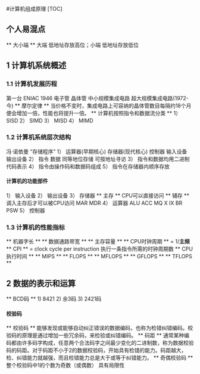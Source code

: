 #计算机组成原理
[TOC]
## 个人易混点
** 大小端 ** 大端 低地址存放高位；小端 低地址存放低位
## 1 计算机系统概述
### 1.1 计算机发展历程
第一台 ENIAC 1946
电子管 晶体管 中小规模集成电路 超大规模集成电路(1972-今)
** 摩尔定律 ** 当价格不变时，集成电路上可容纳的晶体管数目每隔约18个月便会增加一倍，性能也将提升一倍。
** 计算机按照指令和数据流分类 **
1） SISD
2） SIMD
3） MISD
4） MIMD
### 1.2 计算机系统层次结构
冯·诺依曼 “存储程序”
1） 运算器(早期核心) 存储器(现代核心) 控制器 输入设备 输出设备
2） 指令 数据 同等地位存储 可按地址寻访
3） 指令和数据均用二进制代码表示
4） 指令由操作码和数据码组成
5） 指令在存储器内顺序存放
#### 计算机的功能部件
1） 输入设备
2） 输出设备
3） 存储器
** 主存 ** CPU可以直接访问
** 辅存 ** 调入主存后才可以被CPU访问
MAR MDR
4） 运算器
ALU ACC MQ X IX BR PSW
5） 控制器
### 1.3 计算机的性能指标
** 机器字长 **
** 数据通路带宽 **
** 主存容量 **
** CPU时钟周期 ** = 1/**主频**
** CPI ** = clock cycle per instruction 执行一条指令所需的时钟周期数
** CPU执行时间 **
** MIPS **
** FLOPS **
** MFLOPS **
** GFLOPS **
** TFLOPS **
## 2 数据的表示和运算
** BCD码 ** 1) 8421 2) 余3码 3) 2421码
#### 校验码
** 校验码 ** 
能够发现或能够自动纠正错误的数据编码，也称为检错纠错编码。校验码的原理是通过增加一些冗余码，来检验或纠错编码。
** 码距 ** 
通常某种编码都由许多码字构成，任意两个合法码字之间最少变化的二进制数，称为数据校验码的码距。对于码距不小于2的数据校验码，开始具有检错的能力。码距越大，检、纠错能力就越强，而且检错能力总是大于或等于纠错能力。
** 奇偶校验码 ** 
整个校验码中1的个数为奇数（或偶数）
具有局限性












